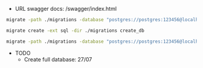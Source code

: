 - URL swagger docs: /swagger/index.html



```bash
migrate -path ./migrations -database "postgres://postgres:123456@localhost:5432/mydb?sslmode=disable" up

migrate create -ext sql -dir ./migrations create_db

migrate -path ./migrations -database "postgres://postgres:123456@localhost:5432/mydb?sslmode=disable" force 20250727135835 #force
```


- TODO
    - Create full database: 27/07